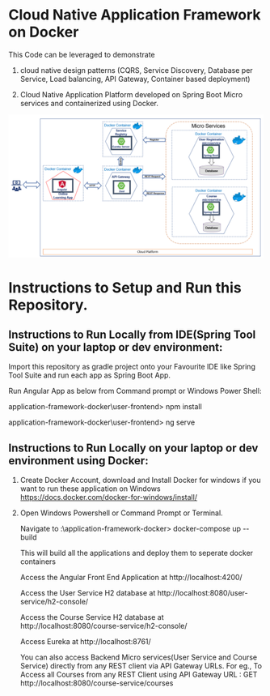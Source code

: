 
# Cloud Native Application Framework on Docker

This Code can be leveraged to demonstrate 

1) cloud native design patterns (CQRS, Service Discovery, Database per Service, Load balancing, API Gateway, Container based deployment)
  
2) Cloud Native Application Platform developed on Spring Boot Micro services and containerized using Docker.

![alt text](architecture.PNG "Architecture")

# Instructions to Setup and Run this Repository.

## Instructions to Run Locally from IDE(Spring Tool Suite) on your laptop or dev environment:

Import this repository as gradle project onto your Favourite IDE like Spring Tool Suite and run each app as Spring Boot App.

Run Angular App as below from Command prompt or Windows Power Shell:

application-framework-docker\user-frontend> npm install

application-framework-docker\user-frontend> ng serve

## Instructions to Run Locally on your laptop or dev environment using Docker:
1) Create Docker Account, download and Install Docker for windows if you want to run these application on Windows
    https://docs.docker.com/docker-for-windows/install/
    
2) Open Windows Powershell or Command Prompt or Terminal.

    Navigate to :\application-framework-docker> docker-compose up --build

    This will build all the applications and deploy them to seperate docker containers
    
    Access the Angular Front End Application at http://localhost:4200/
    
    Access the User Service H2 database at http://localhost:8080/user-service/h2-console/
    
    Access the Course Service H2 database at http://localhost:8080/course-service/h2-console/
    
    Access Eureka at http://localhost:8761/
    
    You can also access Backend Micro services(User Service and Course Service) directly from any REST client via API Gateway URLs.
    For eg., To Access all Courses from any REST Client using API Gateway URL : GET http://localhost:8080/course-service/courses
